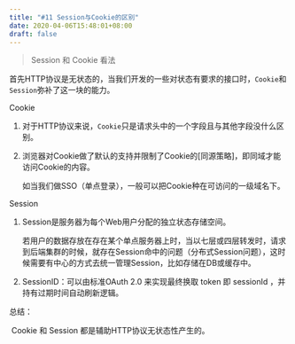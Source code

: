 ```yaml
---
title: "#11 Session与Cookie的区别"
date: 2020-04-06T15:48:01+08:00
draft: false
---
```


> Session 和 Cookie 看法

首先HTTP协议是无状态的，当我们开发的一些对状态有要求的接口时，`Cookie`和`Session`弥补了这一块的能力。

Cookie

1. 对于HTTP协议来说，`Cookie`只是请求头中的一个字段且与其他字段没什么区别。

2. 浏览器对Cookie做了默认的支持并限制了Cookie的[同源策略]，即同域才能访问Cookie的内容。

   如当我们做SSO（单点登录），一般可以把Cookie种在可访问的一级域名下。

Session

1. Session是服务器为每个Web用户分配的独立状态存储空间。

   若用户的数据存放在存在某个单点服务器上时，当以七层或四层转发时，请求到后端集群的时候，就存在Session命中的问题（分布式Session问题），这时候需要有中心的方式去统一管理Session，比如存储在DB或缓存中。

2. SessionID：可以由标准OAuth 2.0 来实现最终换取 token 即 sessionId ，并持有过期时间自动刷新逻辑。



总结：

​	Cookie 和 Session 都是辅助HTTP协议无状态性产生的。